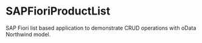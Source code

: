 # SAPFioriProductList
SAP Fiori list based application to demonstrate CRUD operations with oData Northwind model.
